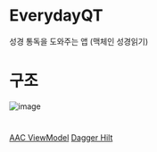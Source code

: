 # EverydayQT
성경 통독을 도와주는 앱 (맥체인 성경읽기)

# 구조
![image](https://user-images.githubusercontent.com/37360089/160735058-17649f4d-5576-4fff-abb7-10a76b440269.png)

# 
[AAC ViewModel](https://developer.android.com/topic/libraries/architecture/viewmodel?hl=ko)
[Dagger Hilt](https://developer.android.com/training/dependency-injection/hilt-android?hl=ko)

